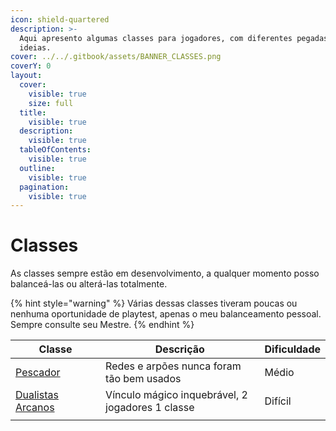 ```yaml
---
icon: shield-quartered
description: >-
  Aqui apresento algumas classes para jogadores, com diferentes pegadas e
  ideias.
cover: ../../.gitbook/assets/BANNER_CLASSES.png
coverY: 0
layout:
  cover:
    visible: true
    size: full
  title:
    visible: true
  description:
    visible: true
  tableOfContents:
    visible: true
  outline:
    visible: true
  pagination:
    visible: true
---
```


# Classes

As classes sempre estão em desenvolvimento, a qualquer momento posso balanceá-las ou alterá-las totalmente.

{% hint style="warning" %}
Várias dessas classes tiveram poucas ou nenhuma oportunidade de playtest, apenas o meu balanceamento pessoal. Sempre consulte seu Mestre.
{% endhint %}

<table><thead><tr><th width="193">Classe</th><th width="406">Descrição</th><th>Dificuldade</th></tr></thead><tbody><tr><td><a href="https://drive.google.com/file/d/1Ik9TzTMH_6Idbz4YFYaFz_r8PlfInDKu/view?usp=sharing">Pescador</a></td><td>Redes e arpões nunca foram tão bem usados</td><td>Médio</td></tr><tr><td><a href="https://drive.google.com/file/d/1IJ261mgZ8bv8ThzxL4fzZqh3MwMWghBD/view?usp=sharing">Dualistas Arcanos</a></td><td>Vínculo mágico inquebrável, 2 jogadores 1 classe</td><td>Difícil</td></tr><tr><td></td><td></td><td></td></tr></tbody></table>
